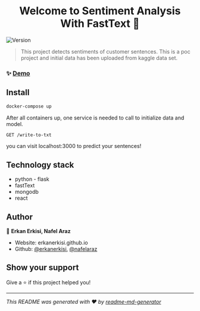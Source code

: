 <h1 align="center">Welcome to Sentiment Analysis With FastText 👋</h1>
<p>
  <img alt="Version" src="https://img.shields.io/badge/version-1.0.0-blue.svg?cacheSeconds=2592000" />
</p>

> This project detects sentiments of customer sentences. This is a poc project and initial data has been uploaded from kaggle data set.

### ✨ [Demo](http://localhost:3000)

## Install

```sh
docker-compose up
```

After all containers up, one service is needed to call to initialize data and model.

```sh
GET /write-to-txt
```
you can visit localhost:3000 to predict your sentences!


## Technology stack

* python - flask
* fastText
* mongodb
* react

## Author

👤 **Erkan Erkisi, Nafel Araz**

* Website: erkanerkisi.github.io
* Github: [@erkanerkisi](https://github.com/erkanerkisi), [@nafelaraz](https://github.com/nafelaraz)

## Show your support

Give a ⭐️ if this project helped you!

***
_This README was generated with ❤️ by [readme-md-generator](https://github.com/kefranabg/readme-md-generator)_
